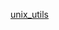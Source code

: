 [unix_utils](https://raw.githubusercontent.com/azohra/strapped/master/straps/unix_utils/latest/README.md ":include")
